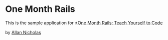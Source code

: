 # One Month Rails

This is the sample application for
[*One Month Rails: Teach Yourself to Code](http://onemonthrails.com)

by [Allan Nicholas](http://allannicholas.net)
